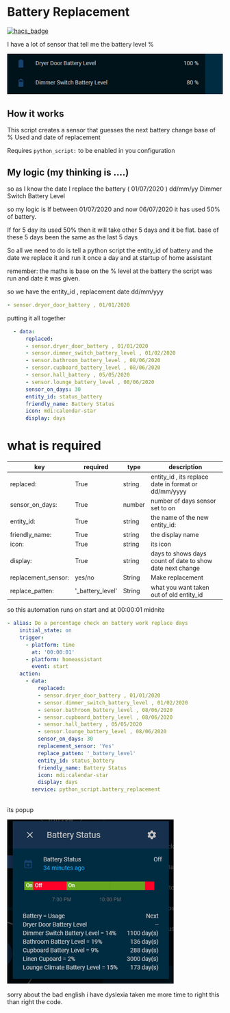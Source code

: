 # Battery Replacement

[![hacs_badge](https://img.shields.io/badge/HACS-Default-orange.svg?style=for-the-badge)](https://github.com/custom-components/hacs)

I have a lot of sensor that tell me the battery level % 

![battery](https://github.com/MYLE-01/battery_replacement/blob/master/img/battery_level.PNG)


## How it works
This script creates a sensor that guesses the next battery change base of % Used and date of replacement

Requires `python_script:` to be enabled in you configuration


## My logic (my thinking is ....)
so as I know the date I replace the battery ( 01/07/2020 ) dd/mm/yy  Dimmer Switch Battery Level

so my logic is
If between 01/07/2020 and now 06/07/2020 it has used 50% of battery.

If for 5 day its used 50% then it will take other 5 days and it be flat. base of these 5 days been the same as the last 5 days 

So all we need to do is tell a python script the entity_id of battery and the date we replace it 
and run it once a day and at startup of home assistant

remember: the maths is base on the % level at the battery the script was run and date it was given.
 
so we have the entity_id , replacement date dd/mm/yyy
```yaml
- sensor.dryer_door_battery , 01/01/2020
```

putting it all together

```yaml
  - data:
      replaced:
      - sensor.dryer_door_battery , 01/01/2020
      - sensor.dimmer_switch_battery_level , 01/02/2020
      - sensor.bathroom_battery_level , 08/06/2020
      - sensor.cupboard_battery_level , 08/06/2020
      - sensor.hall_battery , 05/05/2020
      - sensor.lounge_battery_level , 08/06/2020
      sensor_on_days: 30
      entity_id: status_battery
      friendly_name: Battery Status 
      icon: mdi:calendar-star
      display: days
```

# what is required

key | required | type | description
-- | -- | -- | --
replaced: | True | string | entity_id , its replace date in format or dd/mm/yyyy 
sensor_on_days: | True |number| number of days sensor set to on
entity_id: |True|string| the name of the new entity_id:
friendly_name:| True| string|the display name
icon: | True | string | its icon 
display: | True | string | days to shows days count of date to show date next change
replacement_sensor: | yes/no | String | Make replacement 
replace_patten: | '_battery_level' | String | what you want taken out of old entity_id


so this automation runs on start and at 00:00:01 midnite

```yaml
- alias: Do a percentage check on battery work replace days
    initial_state: on
    trigger:
      - platform: time
        at: '00:00:01'
      - platform: homeassistant
        event: start
    action:
      - data:
          replaced:
          - sensor.dryer_door_battery , 01/01/2020
          - sensor.dimmer_switch_battery_level , 01/02/2020
          - sensor.bathroom_battery_level , 08/06/2020
          - sensor.cupboard_battery_level , 08/06/2020
          - sensor.hall_battery , 05/05/2020
          - sensor.lounge_battery_level , 08/06/2020
          sensor_on_days: 30
          replacement_sensor: 'Yes'
          replace_patten: '_battery_level'
          entity_id: status_battery
          friendly_name: Battery Status 
          icon: mdi:calendar-star
          display: days
        service: python_script.battery_replacement
        
```        

its popup

![battery](https://github.com/MYLE-01/battery_replacement/blob/master/img/popup.PNG)


sorry about the bad english i have dyslexia taken me more time to right this than right the code.

